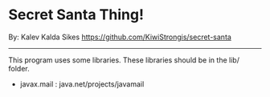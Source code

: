 Secret Santa Thing!
===================

By: Kalev Kalda Sikes
https://github.com/KiwiStrongis/secret-santa

---------------------------

This program uses some libraries. These libraries should be in the lib/ folder.
 * javax.mail : java.net/projects/javamail

